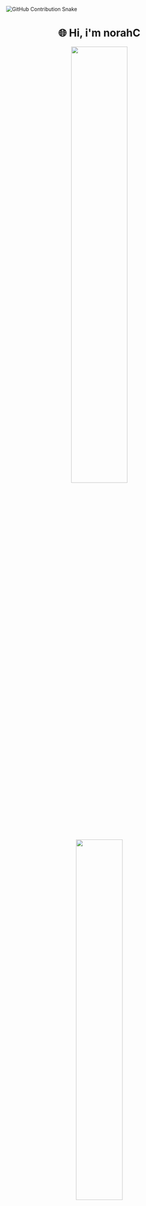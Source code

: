 ![GitHub Contribution Snake](https://github.com/norahx666/norahx666/blob/output/contribution-snake-dark.svg)

<h1 align="center"> 🌐  Hi, i'm norahC </h1>

<div align="center">
  <img src="https://github-readme-stats.vercel.app/api?username=norahx666&theme=aura&hide_border=true&include_all_commits=true&count_private=true" width="55%" /> </br>
  <img src="https://github-readme-streak-stats.herokuapp.com/?user=norahx666&theme=aura&hide_border=true" width="50%" />
</div>


<h2 align="center">🌟 Developer and Cybersecurity Student</h2>
<h3 align="center">🚀 New Projects Coming Soon</h3>


🔭 i'm Currently Crafting Things

🖥️ I’m currently learning **C** and mastering **Python**

🗣️ How to reach me: https://t.me/norahcc

🧠 Already know Python and mySQL

🎮 love for gaming

<h2 align="💬 center">Contacts</h2>

[![Discord](https://img.shields.io/badge/Discord-5865F2?style=for-the-badge&logo=discord&logoColor=white)](https://discord.gg/norahc666)
[![Telegram](https://img.shields.io/badge/Telegram-2CA5E0?style=for-the-badge&logo=telegram&logoColor=white)](https://t.me/norahcc)


<h3 align="center">🛠 Languages and Tools: </h3>

![Linux](https://img.shields.io/badge/Linux-FCC624?style=for-the-badge&logo=linux&logoColor=black)
![Ubuntu](https://img.shields.io/badge/Ubuntu-E95420?style=for-the-badge&logo=ubuntu&logoColor=white)
![Bash](https://img.shields.io/badge/Bash-121011?style=for-the-badge&logo=gnu-bash&logoColor=white)
![GitHub](https://img.shields.io/badge/GitHub-181717?style=for-the-badge&logo=github&logoColor=white)
![Python](https://img.shields.io/badge/python-3670A0?style=for-the-badge&logo=python&logoColor=ffdd54)
![MySQL](https://img.shields.io/badge/MySQL-4479A1?style=for-the-badge&logo=mysql&logoColor=white)
![Nmap](https://img.shields.io/badge/Nmap-1E74FF?style=for-the-badge&logo=nmap&logoColor=white)
![Metasploit](https://img.shields.io/badge/Metasploit-1572B6?style=for-the-badge&logo=metasploit&logoColor=white)
![Maltego](https://img.shields.io/badge/Maltego-1B6AC6?style=for-the-badge&logo=maltego&logoColor=white)
![Canva](https://img.shields.io/badge/Canva-00C4CC?style=for-the-badge&logo=canva&logoColor=white)
![Tor](https://img.shields.io/badge/Tor-7D4698?style=for-the-badge&logo=tor-browser&logoColor=white)






 
  
<!--
**norahx666/norahx666** is a ✨ _special_ ✨ repository because its `README.md` (this file) appears on your GitHub profile.
  <!--<img src="https://github-readme-stats.vercel.app/api/top-langs/?username=norahx666&theme=aura&hide_border=true&include_all_commits=true&count_private=true&layout=compact" width="36%" /> </br>

Here are some ideas to get you started:



